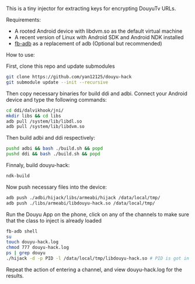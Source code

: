 This is a tiny injector for extracting keys for encrypting DouyuTv URLs.

Requirements:
* A rooted Android device with libdvm.so as the default virtual machine
* A recent version of Linux with Android SDK and Android NDK installed
* [fb-adb](https://github.com/facebook/fb-adb) as a replacement of adb (Optional but recommended)

How to use:

First, clone this repo and update submodules

```Bash
git clone https://github.com/yan12125/douyu-hack
git submodule update --init --recursive
```

Then copy necessary binaries for build ddi and adbi. Connect your Android device and type the following commands:
```Bash
cd ddi/dalvikhook/jni/
mkdir libs && cd libs
adb pull /system/lib/libdl.so
adb pull /system/lib/libdvm.so
```

Then build adbi and ddi respectively:
```Bash
pushd adbi && bash ./build.sh && popd
pushd ddi && bash ./build.sh && popd
```

Finnaly, build douyu-hack:
```Bash
ndk-build
```

Now push necessary files into the device:
```Bash
adb push ./adbi/hijack/libs/armeabi/hijack /data/local/tmp/
adb push ./libs/armeabi/libdouyu-hack.so /data/local/tmp/
```

Run the Douyu App on the phone, click on any of the channels to make sure that the class to inject is already loaded

```Bash
fb-adb shell
su
touch douyu-hack.log
chmod 777 douyu-hack.log
ps | grep douyu
./hijack -d -p PID -l /data/local/tmp/libdouyu-hack.so # PID is got in the previous command
```

Repeat the action of entering a channel, and view douyu-hack.log for the results.
